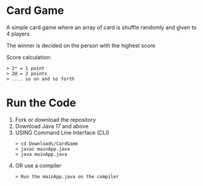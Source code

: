 # Card Game
A simple card game where an array of card is shuffle randomly and given to 4 players

The winner is decided on the person with the highest score

Score calculation:
```
> 2* = 1 point
> 2@ = 2 points
> .... so on and so forth
```

# Run the Code
1. Fork or download the repository
2. Download Java 17 and above
3. USING Command Line Interface (CLI)
   ```
   > cd Downloads/CardGame
   > javac mainApp.java
   > java mainApp.java
   ```
5. OR use a compiler
   ```
   > Run the mainApp.java on the compiler
   ```
